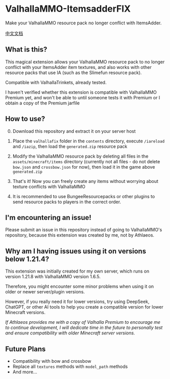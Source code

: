 # ValhallaMMO-ItemsadderFIX
Make your ValhallaMMO resource pack no longer conflict with ItemsAdder.

[中文文档](README_zhcn.md)

## What is this?
This magical extension allows your ValhallaMMO resource pack to no longer conflict with your ItemsAdder item textures, and also works with other resource packs that use IA (such as the Slimefun resource pack).

Compatible with ValhallaTrinkets, already tested.

I haven't verified whether this extension is compatible with ValhallaMMO Premium yet, and won't be able to until someone tests it with Premium or I obtain a copy of the Premium jarfile

## How to use?
0. Download this repository and extract it on your server host

1. Place the `valhallafix` folder in the `contents` directory, execute `/iareload` and `/iazip`, then load the `generated.zip` resource pack

2. Modify the ValhallaMMO resource pack by deleting all files in the `assets/minecraft/items` directory (currently not all files - do not delete `bow.json` and `crossbow.json` for now), then load it in the game above `generated.zip`

3. That's it! Now you can freely create any items without worrying about texture conflicts with ValhallaMMO

4. It is recommended to use BungeeResourcepacks or other plugins to send resource packs to players in the correct order.

## I'm encountering an issue!
Please submit an issue in this repository instead of going to ValhallaMMO's repository, because this extension was created by me, not by Athlaeos.

## Why am I having issues using it on versions below 1.21.4?
This extension was initially created for my own server, which runs on version 1.21.8 with ValhallaMMO version 1.6.5.

Therefore, you might encounter some minor problems when using it on older or newer server/plugin versions.

However, if you really need it for lower versions, try using DeepSeek, ChatGPT, or other AI tools to help you create a compatible version for lower Minecraft versions.

*If Athlaeos provides me with a copy of Valhalla Premium to encourage me to continue development, I will dedicate time in the future to personally test and ensure compatibility with older Minecraft server versions.*

## Future Plans
- Compatibility with bow and crossbow
- Replace all `textures` methods with `model_path` methods
- And more...
